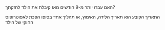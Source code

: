 האם עברו יותר מ-9 חודשים מאז קיבלת את הילד לחזקתך?

התאריך הקובע הוא תאריך הלידה, האימוץ, או תהליך אחד בסופו הפכת לאפוטרופוס החוקי של הילד
